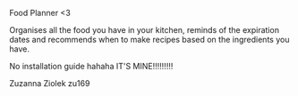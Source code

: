 Food Planner <3

Organises all the food you have in your kitchen, reminds of the expiration dates and recommends when to make recipes based on the ingredients you have.

No installation guide hahaha 
IT'S MINE!!!!!!!!!

Zuzanna Ziolek
zu169